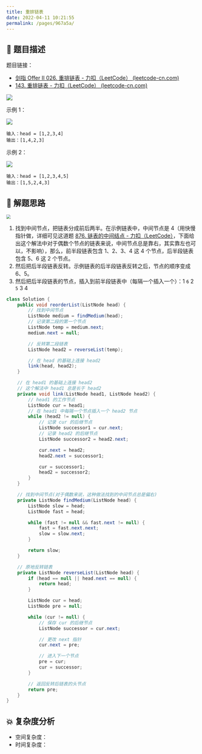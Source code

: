 ```yaml
---
title: 重排链表
date: 2022-04-11 10:21:55
permalink: /pages/967a5a/
---
```

## 📃 题目描述

题目链接：

- [剑指 Offer II 026. 重排链表 - 力扣（LeetCode） (leetcode-cn.com)](https://leetcode-cn.com/problems/LGjMqU/)
- [143. 重排链表 - 力扣（LeetCode） (leetcode-cn.com)](https://leetcode-cn.com/problems/reorder-list/)

![](https://cs-wiki.oss-cn-shanghai.aliyuncs.com/img/20220411102237.png)

示例 1：

![](https://pic.leetcode-cn.com/1626420311-PkUiGI-image.png)

```
输入：head = [1,2,3,4]
输出：[1,4,2,3]
```

示例 2：

![](https://pic.leetcode-cn.com/1626420320-YUiulT-image.png)

```
输入：head = [1,2,3,4,5]
输出：[1,5,2,4,3]
```



## 🔔 解题思路

<img src="https://cs-wiki.oss-cn-shanghai.aliyuncs.com/img/20220411102346.png" style="zoom:67%;" />

1. 找到中间节点，把链表分成前后两半。在示例链表中，中间节点是 4（用快慢指针做，详细可见这道题 [876. 链表的中间结点 - 力扣（LeetCode）](https://leetcode-cn.com/problems/middle-of-the-linked-list/)，下面给出这个解法中对于偶数个节点的链表来说，中间节点总是靠右，其实靠左也可以，不影响），那么，前半段链表包含 1、2、3、4 这 4 个节点，后半段链表包含 5、6 这 2 个节点。
2. 然后把后半段链表反转。示例链表的后半段链表反转之后，节点的顺序变成 6、5。
3. 然后把后半段链表的节点，插入到前半段链表中（每隔一个插入一个）：1 `6` 2 `5` 3 4


```java
class Solution {
    public void reorderList(ListNode head) {
        // 找到中间节点
        ListNode medium = findMedium(head);
        // 记录第二段的第一个节点
        ListNode temp = medium.next;
        medium.next = null;

        // 反转第二段链表
        ListNode head2 = reverseList(temp);

        // 在 head 的基础上连接 head2
        link(head, head2);
    }

    // 在 head1 的基础上连接 head2
    // 这个解法中 head1 总是长于 head2
    private void link(ListNode head1, ListNode head2) {
        // head1 的工作节点
        ListNode cur = head1;
		// 在 head1 中每隔一个节点插入一个 head2 节点
        while (head2 != null) {
            // 记录 cur 的后继节点
            ListNode successor1 = cur.next;
            // 记录 head2 的后继节点
            ListNode successor2 = head2.next;

            cur.next = head2;
            head2.next = successor1;

            cur = successor1;
            head2 = successor2;
        }
    }

    // 找到中间节点(对于偶数来说，这种做法找到的中间节点总是偏右)
    private ListNode findMedium(ListNode head) {
        ListNode slow = head;
        ListNode fast = head;

        while (fast != null && fast.next != null) {
            fast = fast.next.next;
            slow = slow.next;
        }

        return slow;
    }

    // 原地反转链表
    private ListNode reverseList(ListNode head) {
        if (head == null || head.next == null) {
            return head;
        }

        ListNode cur = head;
        ListNode pre = null;

        while (cur != null) {
            // 保存 cur 的后继节点
            ListNode successor = cur.next;

            // 更改 next 指针
            cur.next = pre;

            // 进入下一个节点
            pre = cur;
            cur = successor;
        }

        // 返回反转后链表的头节点
        return pre;
    }
}
```

## 💥 复杂度分析

- 空间复杂度：
- 时间复杂度：

